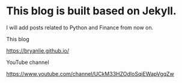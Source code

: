 # This blog is built based on Jekyll.

I will add posts related to Python and Finance from now on.

This blog

https://bryanlie.github.io/

YouTube channel

https://www.youtube.com/channel/UCkM33HZOdIoSqiEWapVgqZw

 
